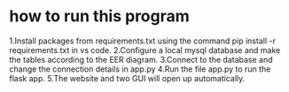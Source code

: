 # how to run this program

1.Install packages from requirements.txt using the command pip install -r requirements.txt in vs code.
2.Configure a local mysql database and make the tables according to the EER diagram.
3.Connect to the database and change the connection details in app.py
4.Run the file app.py to run the flask app.
5.The website and two GUI will open up automatically.
